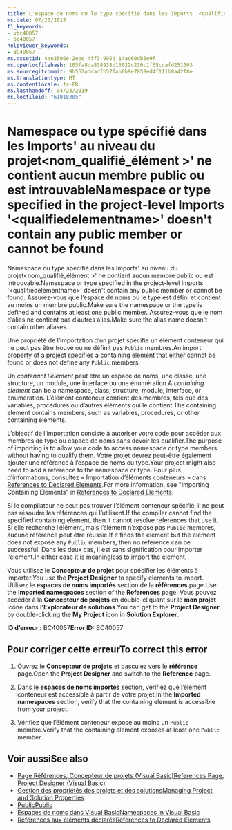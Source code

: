 ```yaml
---
title: L'espace de noms ou le type spécifié dans les Imports '<qualifiedelementname>' au niveau du projet ne contient aucun membre public ou est introuvable
ms.date: 07/20/2015
f1_keywords:
- vbc40057
- bc40057
helpviewer_keywords:
- BC40057
ms.assetid: 4ae3506e-2ebe-4ff3-995d-14ac60db5e9f
ms.openlocfilehash: 105fa8da838938d13022c210c1f65cdafd251003
ms.sourcegitcommit: 9b552addadfb57fab0b9e7852ed4f1f1b8a42f8e
ms.translationtype: MT
ms.contentlocale: fr-FR
ms.lasthandoff: 04/23/2019
ms.locfileid: "61918305"
---
```

# <a name="namespace-or-type-specified-in-the-project-level-imports-qualifiedelementname-doesnt-contain-any-public-member-or-cannot-be-found"></a><span data-ttu-id="be4c3-102">Namespace ou type spécifié dans les Imports' au niveau du projet\<nom_qualifié_élément >' ne contient aucun membre public ou est introuvable</span><span class="sxs-lookup"><span data-stu-id="be4c3-102">Namespace or type specified in the project-level Imports '\<qualifiedelementname>' doesn't contain any public member or cannot be found</span></span>
<span data-ttu-id="be4c3-103">Namespace ou type spécifié dans les Imports' au niveau du projet\<nom_qualifié_élément >' ne contient aucun membre public ou est introuvable.</span><span class="sxs-lookup"><span data-stu-id="be4c3-103">Namespace or type specified in the project-level Imports '\<qualifiedelementname>' doesn't contain any public member or cannot be found.</span></span> <span data-ttu-id="be4c3-104">Assurez-vous que l’espace de noms ou le type est défini et contient au moins un membre public.</span><span class="sxs-lookup"><span data-stu-id="be4c3-104">Make sure the namespace or the type is defined and contains at least one public member.</span></span> <span data-ttu-id="be4c3-105">Assurez-vous que le nom d’alias ne contient pas d’autres alias.</span><span class="sxs-lookup"><span data-stu-id="be4c3-105">Make sure the alias name doesn't contain other aliases.</span></span>  
  
 <span data-ttu-id="be4c3-106">Une propriété de l’importation d’un projet spécifie un élément conteneur qui ne peut pas être trouvé ou ne définit pas `Public` membres.</span><span class="sxs-lookup"><span data-stu-id="be4c3-106">An import property of a project specifies a containing element that either cannot be found or does not define any `Public` members.</span></span>  
  
 <span data-ttu-id="be4c3-107">Un *contenant l’élément* peut être un espace de noms, une classe, une structure, un module, une interface ou une énumération.</span><span class="sxs-lookup"><span data-stu-id="be4c3-107">A *containing element* can be a namespace, class, structure, module, interface, or enumeration.</span></span> <span data-ttu-id="be4c3-108">L’élément conteneur contient des membres, tels que des variables, procédures ou d’autres éléments qui le contient.</span><span class="sxs-lookup"><span data-stu-id="be4c3-108">The containing element contains members, such as variables, procedures, or other containing elements.</span></span>  
  
 <span data-ttu-id="be4c3-109">L’objectif de l’importation consiste à autoriser votre code pour accéder aux membres de type ou espace de noms sans devoir les qualifier.</span><span class="sxs-lookup"><span data-stu-id="be4c3-109">The purpose of importing is to allow your code to access namespace or type members without having to qualify them.</span></span> <span data-ttu-id="be4c3-110">Votre projet devrez peut-être également ajouter une référence à l’espace de noms ou type.</span><span class="sxs-lookup"><span data-stu-id="be4c3-110">Your project might also need to add a reference to the namespace or type.</span></span> <span data-ttu-id="be4c3-111">Pour plus d’informations, consultez « Importation d’éléments conteneurs » dans [References to Declared Elements](../../../visual-basic/programming-guide/language-features/declared-elements/references-to-declared-elements.md).</span><span class="sxs-lookup"><span data-stu-id="be4c3-111">For more information, see "Importing Containing Elements" in [References to Declared Elements](../../../visual-basic/programming-guide/language-features/declared-elements/references-to-declared-elements.md).</span></span>  
  
 <span data-ttu-id="be4c3-112">Si le compilateur ne peut pas trouver l’élément conteneur spécifié, il ne peut pas résoudre les références qui l’utilisent.</span><span class="sxs-lookup"><span data-stu-id="be4c3-112">If the compiler cannot find the specified containing element, then it cannot resolve references that use it.</span></span> <span data-ttu-id="be4c3-113">Si elle recherche l’élément, mais l’élément n’expose pas `Public` membres, aucune référence peut être réussie.</span><span class="sxs-lookup"><span data-stu-id="be4c3-113">If it finds the element but the element does not expose any `Public` members, then no reference can be successful.</span></span> <span data-ttu-id="be4c3-114">Dans les deux cas, il est sans signification pour importer l’élément.</span><span class="sxs-lookup"><span data-stu-id="be4c3-114">In either case it is meaningless to import the element.</span></span>  
  
 <span data-ttu-id="be4c3-115">Vous utilisez le **Concepteur de projet** pour spécifier les éléments à importer.</span><span class="sxs-lookup"><span data-stu-id="be4c3-115">You use the **Project Designer** to specify elements to import.</span></span> <span data-ttu-id="be4c3-116">Utilisez le **espaces de noms importés** section de la **références** page.</span><span class="sxs-lookup"><span data-stu-id="be4c3-116">Use the **Imported namespaces** section of the **References** page.</span></span> <span data-ttu-id="be4c3-117">Vous pouvez accéder à la **Concepteur de projets** en double-cliquant sur le **mon projet** icône dans **l’Explorateur de solutions**.</span><span class="sxs-lookup"><span data-stu-id="be4c3-117">You can get to the **Project Designer** by double-clicking the **My Project** icon in **Solution Explorer**.</span></span>  
  
 <span data-ttu-id="be4c3-118">**ID d’erreur :** BC40057</span><span class="sxs-lookup"><span data-stu-id="be4c3-118">**Error ID:** BC40057</span></span>  
  
## <a name="to-correct-this-error"></a><span data-ttu-id="be4c3-119">Pour corriger cette erreur</span><span class="sxs-lookup"><span data-stu-id="be4c3-119">To correct this error</span></span>  
  
1. <span data-ttu-id="be4c3-120">Ouvrez le **Concepteur de projets** et basculez vers le **référence** page.</span><span class="sxs-lookup"><span data-stu-id="be4c3-120">Open the **Project Designer** and switch to the **Reference** page.</span></span>  
  
2. <span data-ttu-id="be4c3-121">Dans le **espaces de noms importés** section, vérifiez que l’élément conteneur est accessible à partir de votre projet.</span><span class="sxs-lookup"><span data-stu-id="be4c3-121">In the **Imported namespaces** section, verify that the containing element is accessible from your project.</span></span>  
  
3. <span data-ttu-id="be4c3-122">Vérifiez que l’élément conteneur expose au moins un `Public` membre.</span><span class="sxs-lookup"><span data-stu-id="be4c3-122">Verify that the containing element exposes at least one `Public` member.</span></span>  
  
## <a name="see-also"></a><span data-ttu-id="be4c3-123">Voir aussi</span><span class="sxs-lookup"><span data-stu-id="be4c3-123">See also</span></span>

- [<span data-ttu-id="be4c3-124">Page Références, Concepteur de projets (Visual Basic)</span><span class="sxs-lookup"><span data-stu-id="be4c3-124">References Page, Project Designer (Visual Basic)</span></span>](/visualstudio/ide/reference/references-page-project-designer-visual-basic)
- [<span data-ttu-id="be4c3-125">Gestion des propriétés des projets et des solutions</span><span class="sxs-lookup"><span data-stu-id="be4c3-125">Managing Project and Solution Properties</span></span>](/visualstudio/ide/managing-project-and-solution-properties)
- [<span data-ttu-id="be4c3-126">Public</span><span class="sxs-lookup"><span data-stu-id="be4c3-126">Public</span></span>](../../../visual-basic/language-reference/modifiers/public.md)
- [<span data-ttu-id="be4c3-127">Espaces de noms dans Visual Basic</span><span class="sxs-lookup"><span data-stu-id="be4c3-127">Namespaces in Visual Basic</span></span>](../../../visual-basic/programming-guide/program-structure/namespaces.md)
- [<span data-ttu-id="be4c3-128">Références aux éléments déclarés</span><span class="sxs-lookup"><span data-stu-id="be4c3-128">References to Declared Elements</span></span>](../../../visual-basic/programming-guide/language-features/declared-elements/references-to-declared-elements.md)
